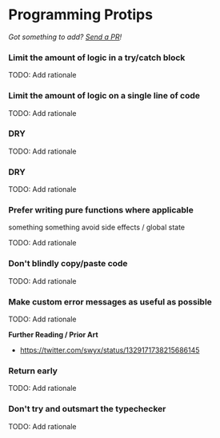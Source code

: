 # Programming Protips

_Got something to add? [Send a PR](https://github.com/magicmark/engineering-protips/pulls)!_

### Limit the amount of logic in a try/catch block

TODO: Add rationale

### Limit the amount of logic on a single line of code

TODO: Add rationale

### DRY

TODO: Add rationale

### DRY

TODO: Add rationale

### Prefer writing pure functions where applicable

something something avoid side effects / global state

TODO: Add rationale

### Don't blindly copy/paste code

TODO: Add rationale

### Make custom error messages as useful as possible

TODO: Add rationale

**Further Reading / Prior Art**

- https://twitter.com/swyx/status/1329171738215686145

### Return early

TODO: Add rationale

### Don't try and outsmart the typechecker

TODO: Add rationale
